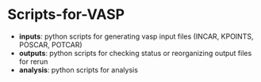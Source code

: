 # Scripts-for-VASP

* **inputs**: python scripts for generating vasp input files (INCAR, KPOINTS, POSCAR, POTCAR)
* **outputs**: python scripts for checking status or reorganizing output files for rerun
* **analysis**: python scripts for analysis
